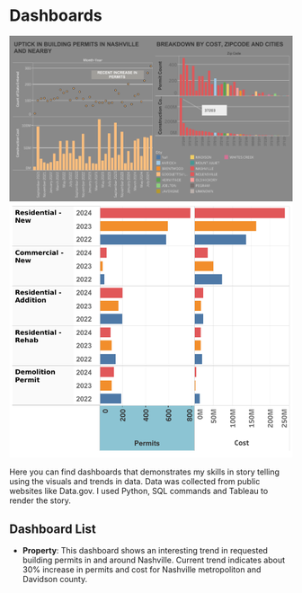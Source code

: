 # Dashboards

![Property/Dashboard 1.png](https://github.com/joy-ald/Dashboards/blob/2a477015d6087a9fa20424def7384a9d80f25deb/Property/Dashboard%201.png)
![Property/Dashboard 2.png](https://github.com/joy-ald/Dashboards/blob/2a477015d6087a9fa20424def7384a9d80f25deb/Property/Dashboard%202.png)

Here you can find dashboards that demonstrates my skills in story telling using the visuals and trends in data. Data was collected from public websites like Data.gov.
I used Python, SQL commands and Tableau to render the story.

## Dashboard List

- __Property__: This dashboard shows an interesting trend in requested building permits in and around Nashville. Current trend indicates about 30% increase in permits and cost for Nashville metropoliton and Davidson county.
